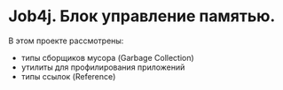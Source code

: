 # Job4j. Блок управление памятью.

В этом проекте рассмотрены:
- типы сборщиков мусора (Garbage Collection)
- утилиты для профилирования приложений
- типы ссылок (Reference)
